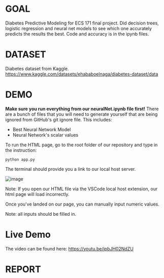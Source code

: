 # **GOAL**

Diabetes Predictive Modeling for ECS 171 final project. Did decision trees, logistic regression and neural net models to see which one accurately predicts the results the best. Code and accuracy is in the ipynb files.

# **DATASET**

Diabetes dataset from Kaggle. https://www.kaggle.com/datasets/ehababoelnaga/diabetes-dataset/data

# **DEMO**

**Make sure you run everything from our neuralNet.ipynb file first!** There are a bunch of files that you will need to generate yourself that are being ignored from GitHub's git ignore file. This includes:

+ Best Neural Network Model
+ Neural Network's scalar values 

To run the HTML page, go to the root folder of our repository and type in the instruction:

```
python app.py
```

The terminal should provide you a link to our local host server.

![image](https://github.com/ryan-fouzdar/ECS-171-Final-Project/assets/72287521/14332617-b0a0-4f27-acf0-ae05ef79825c)


Note: If you open our HTML file via the VSCode local host extension, our html page will load incorrectly. 

Once you've landed on our page, you can manually input numeric values. 

Note: all inputs should be filled in. 

# **Live Demo**

The video can be found here: https://youtu.be/jpbJH02NdZU

# **REPORT**


